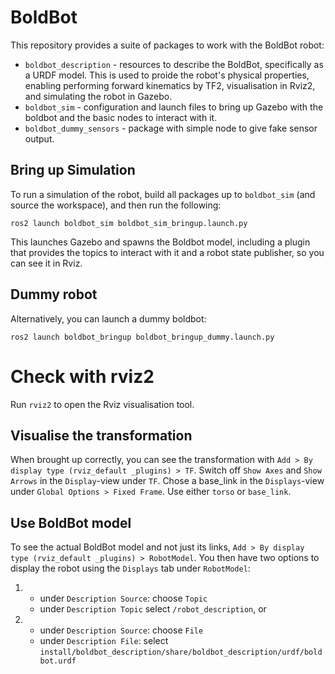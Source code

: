 # BoldBot

This repository provides a suite of packages to work with the BoldBot robot:

* `boldbot_description` - resources to describe the BoldBot,
  specifically as a URDF model. This is used to proide the robot's
  physical properties, enabling performing forward kinematics by TF2,
  visualisation in Rviz2, and simulating the robot in Gazebo.
* `boldbot_sim` - configuration and launch files to bring up Gazebo
  with the boldbot and the basic nodes to interact with it.
* `boldbot_dummy_sensors` - package with simple node to give fake
  sensor output.

## Bring up Simulation

To run a simulation of the robot, build all packages up to
`boldbot_sim` (and source the workspace), and then run the
following:

    ros2 launch boldbot_sim boldbot_sim_bringup.launch.py

This launches Gazebo and spawns the Boldbot model, including a plugin
that provides the topics to interact with it and a robot state
publisher, so you can see it in Rviz.

## Dummy robot

Alternatively, you can launch a dummy boldbot:

	ros2 launch boldbot_bringup boldbot_bringup_dummy.launch.py

# Check with rviz2

Run `rviz2` to open the Rviz visualisation tool.

## Visualise the transformation

When brought up correctly, you can see the transformation with `Add >
By display type (rviz_default _plugins) > TF`. Switch off `Show Axes`
and `Show Arrows` in the `Display`-view under `TF`. Chose a base_link
in the `Displays`-view under `Global Options > Fixed Frame`. Use
either `torso` or `base_link`.

## Use BoldBot model

To see the actual BoldBot model and not just its links, `Add > By
display type (rviz_default _plugins) > RobotModel`. You then have two options 
to display the robot using the `Displays` tab under `RobotModel`:

  1. - under `Description Source`: choose `Topic`
     - under `Description Topic` select `/robot_description`, or
  2. - under `Description Source`: choose `File` 
     - under `Description File`: select 
       `install/boldbot_description/share/boldbot_description/urdf/boldbot.urdf` 
